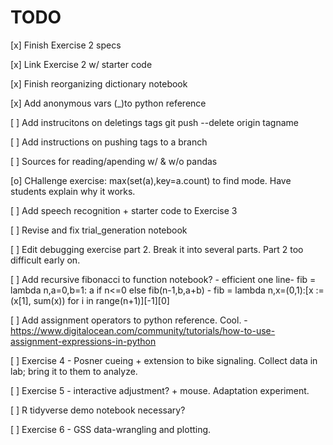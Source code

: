 # TODO

[x] Finish Exercise 2 specs

[x] Link Exercise 2 w/ starter code

[x] Finish reorganizing dictionary notebook 

[x] Add anonymous vars (_)to python reference

[ ] Add instrucitons on deletings tags git push --delete origin tagname

[ ] Add instructions on pushing tags to a branch

[ ] Sources for reading/apending w/ & w/o pandas 

[o] CHallenge exercise: max(set(a),key=a.count) to find mode. Have students explain why it works. 

[ ] Add speech recognition + starter code to Exercise 3

[ ] Revise and fix trial_generation notebook

[ ] Edit debugging exercise part 2. Break it into several parts. Part 2 too difficult early on.

[ ] Add recursive fibonacci to function notebook?
    - efficient one line- fib = lambda n,a=0,b=1: a if n<=0 else fib(n-1,b,a+b)
    - fib = lambda n,x=(0,1):[x := (x[1], sum(x)) for i in range(n+1)][-1][0]

[ ] Add assignment operators to python reference. Cool. 
    - https://www.digitalocean.com/community/tutorials/how-to-use-assignment-expressions-in-python

[ ] Exercise 4 - Posner cueing + extension to bike signaling. Collect data in lab; bring it to them to analyze.

[ ] Exercise 5 - interactive adjustment? + mouse. Adaptation experiment.

[ ] R tidyverse demo notebook necessary?

[ ] Exercise 6 - GSS data-wrangling and plotting.